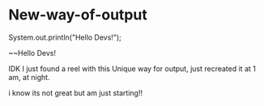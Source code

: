 # New-way-of-output

System.out.println("Hello Devs!"); 


~~Hello Devs!

IDK I just found a reel with this Unique way for output,
just recreated it at 1 am, at night.

i know its not great but am just starting!!



